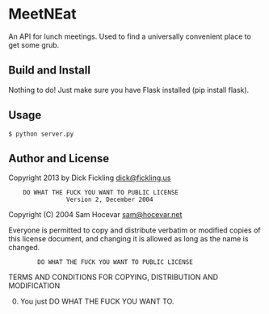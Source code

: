 MeetNEat
========

An API for lunch meetings. Used to find a universally convenient place to get some grub.

Build and Install
-----------------

Nothing to do! Just make sure you have Flask installed (pip install flask).

Usage
-----

    $ python server.py

Author and License
------------------

Copyright 2013 by Dick Fickling <dick@fickling.us>

        DO WHAT THE FUCK YOU WANT TO PUBLIC LICENSE 
                    Version 2, December 2004 

 Copyright (C) 2004 Sam Hocevar <sam@hocevar.net> 

 Everyone is permitted to copy and distribute verbatim or modified 
 copies of this license document, and changing it is allowed as long 
 as the name is changed. 

            DO WHAT THE FUCK YOU WANT TO PUBLIC LICENSE 
   TERMS AND CONDITIONS FOR COPYING, DISTRIBUTION AND MODIFICATION 

  0. You just DO WHAT THE FUCK YOU WANT TO.
